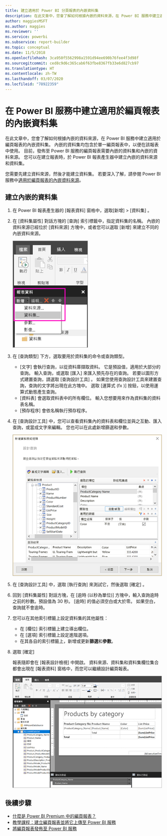 ```yaml
---
title: 建立適用於 Power BI 分頁報表的內嵌資料集
description: 在此文章中，您會了解如何根據內嵌的資料來源，在 Power BI 服務中建立適用於編頁報表的內嵌資料集。
author: maggiesMSFT
ms.author: maggies
ms.reviewer: ''
ms.service: powerbi
ms.subservice: report-builder
ms.topic: conceptual
ms.date: 11/5/2018
ms.openlocfilehash: 3ca950f5562998a1591d94ee690b76fee4f3d98f
ms.sourcegitcommit: ced8c9d6c365cab6f63fbe8367fb33e6d827cb97
ms.translationtype: HT
ms.contentlocale: zh-TW
ms.lasthandoff: 03/07/2020
ms.locfileid: "78922359"
---
```

# <a name="create-an-embedded-dataset-for-a-paginated-report-in-the-power-bi-service"></a>在 Power BI 服務中建立適用於編頁報表的內嵌資料集

在此文章中，您會了解如何根據內嵌的資料來源，在 Power BI 服務中建立適用於編頁報表的內嵌資料集。 內嵌的資料集均包含於單一編頁報表中，以便在該報表中使用。 目前，發佈至 Power BI 服務的編頁報表需要內嵌的資料集和內嵌的資料來源。 您可以在建立報表時，於 Power BI 報表產生器中建立內嵌的資料來源和資料集。 

您需要先建立資料來源，然後才能建立資料集。 若要深入了解，請參閱 Power BI 服務中[適用於編頁報表的內嵌資料來源](paginated-reports-embedded-data-source.md)。
  
## <a name="create-an-embedded-dataset"></a>建立內嵌的資料集
  
1. 在 Power BI 報表產生器的 [報表資料] 窗格中，選取[新增]   > [資料集]  。

1. 在 [資料集屬性]  對話方塊的 [查詢]  索引標籤中，指定資料集的名稱。 內嵌的資料來源已經位於 [資料來源]  方塊中，或者您可以選取 [新增]  來建立不同的內嵌資料來源。
 
   ![新增資料集](media/paginated-reports-create-embedded-dataset/power-bi-paginated-new-dataset.png)  

3. 在 [查詢類型]  下方，選取要用於資料集的命令或查詢類型。 
    - [文字]  會執行查詢，以從資料庫擷取資料。 它是預設值，適用於大部分的查詢。 輸入查詢，或選取 [匯入]  來匯入預先存在的查詢。 若要以圖形方式建置查詢，請選取 [查詢設計工具]  。 如果您使用查詢設計工具來建置查詢，查詢的文字將出現在此方塊中。 選取 [運算式  (fx  )] 按鈕，以使用運算式動態產生查詢。 
    - [資料表]  會選取資料表中的所有欄位。 輸入您想要用來作為資料集的資料表名稱。
    - [預存程序]  會依名稱執行預存程序。

4. 在 [查詢設計工具] 中，您可以查看資料集內的資料表和欄位並與之互動、匯入查詢，或當成文字來編輯。 您也可以在此處新增篩選和參數。 

    ![查詢設計工具](media/paginated-reports-create-embedded-dataset/power-bi-paginated-embedded-dataset-edit-query.png)

5. 在 [查詢設計工具] 中，選取 [執行查詢]  來測試它，然後選取 [確定]  。

1. 回到 [資料集屬性] 對話方塊，在 [逾時 (以秒為單位)]  方塊中，輸入查詢逾時之前的秒數。預設值為 30 秒。 [逾時]  的值必須空白或大於零。 如果空白，查詢就不會逾時。

7.  您可以在其他索引標籤上設定資料集的其他屬性：
    - 在 [欄位]  索引標籤上建立導出欄位。
    - 在 [選項]  索引標籤上設定進階選項。
    - 在其各自的索引標籤上，新增或更新**篩選**和**參數**。

8. 選取 [確定] 
 
   報表隨即會在 [報表設計檢視] 中開啟。 資料來源、資料集和資料集欄位集合都會出現在 [報表資料] 窗格中，而您可以繼續設計編頁報表。  

    ![[報表設計檢視] 中的資料集](media/paginated-reports-create-embedded-dataset/power-bi-paginated-embedded-dataset-report-design-view.png) 
 
## <a name="next-steps"></a>後續步驟 

- [什麼是 Power BI Premium 中的編頁報表？](paginated-reports-report-builder-power-bi.md)  
- [教學課程：建立編頁報表並將它上傳至 Power BI 服務](paginated-reports-quickstart-aw.md)
- [將編頁報表發佈至 Power BI 服務](paginated-reports-save-to-power-bi-service.md)

